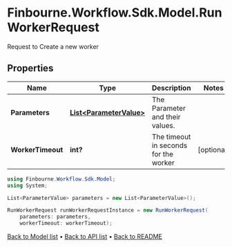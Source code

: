 # Finbourne.Workflow.Sdk.Model.RunWorkerRequest
Request to Create a new worker

## Properties

Name | Type | Description | Notes
------------ | ------------- | ------------- | -------------
**Parameters** | [**List&lt;ParameterValue&gt;**](ParameterValue.md) | The Parameter and their values. | 
**WorkerTimeout** | **int?** | The timeout in seconds for the worker | [optional] 

```csharp
using Finbourne.Workflow.Sdk.Model;
using System;

List<ParameterValue> parameters = new List<ParameterValue>();

RunWorkerRequest runWorkerRequestInstance = new RunWorkerRequest(
    parameters: parameters,
    workerTimeout: workerTimeout);
```

[Back to Model list](../README.md#documentation-for-models) &#8226; [Back to API list](../README.md#documentation-for-api-endpoints) &#8226; [Back to README](../README.md)
